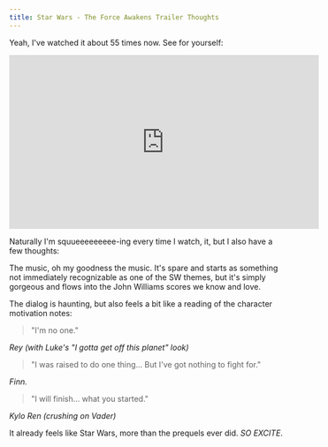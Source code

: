 ```yaml
---
title: Star Wars - The Force Awakens Trailer Thoughts
---
```


Yeah, I've watched it about 55 times now. See for yourself:

<iframe width="560" height="315" src="https://www.youtube.com/embed/sGbxmsDFVnE" frameborder="0" allowfullscreen></iframe>

Naturally I'm squueeeeeeeee-ing every time I watch, it, but I also have a few thoughts:

The music, oh my goodness the music. It's spare and starts as something not immediately recognizable as one of the SW themes, but it's simply gorgeous and flows into the John Williams scores we know and love.

The dialog is haunting, but also feels a bit like a reading of the character motivation notes:

> "I'm no one."

*Rey (with Luke's "I gotta get off this planet" look)*

> "I was raised to do one thing... But I've got nothing to fight for."

*Finn.*

> "I will finish... what you started."

*Kylo Ren (crushing on Vader)*

It already feels like Star Wars, more than the prequels ever did. _SO EXCITE_.
